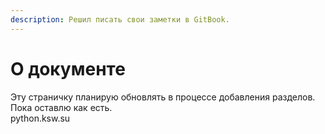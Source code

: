 ```yaml
---
description: Решил писать свои заметки в GitBook.
---
```


# О документе

Эту страничку планирую обновлять в процессе добавления разделов. Пока оставлю  как есть.   
python.ksw.su

